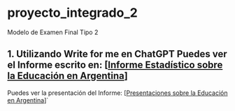 # proyecto_integrado_2
Modelo de Examen Final Tipo 2
## 1. Utilizando Write for me en ChatGPT Puedes ver el Informe escrito en: [[Informe Estadístico sobre la Educación en Argentina](https://chatgpt.com/g/g-B3hgivKK9-write-for-me/c/6749c4c9-21ec-8011-b863-8627ce2aff82)]
Puedes ver la presentación del Informe: [[Presentaciones sobre la Educación en Argentina](https://gamma.app/docs/Analisis-del-Rendimiento-Academico-y-la-Asistencia-en-Argentina-z4sp6eerygrv4my)]`
